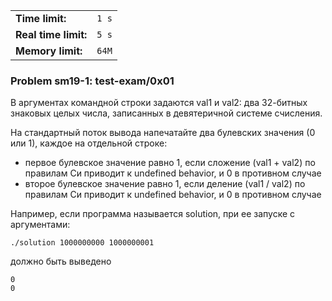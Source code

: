 |                      |       |
|----------------------|-------|
| **Time limit:**      | `1 s` |
| **Real time limit:** | `5 s` |
| **Memory limit:**    | `64M` |


### Problem sm19-1: test-exam/0x01

В аргументах командной строки задаются val1 и val2: два 32-битных знаковых целых числа, записанных в
девятеричной системе счисления.

На стандартный поток вывода напечатайте два булевских значения (0 или 1), каждое на отдельной
строке:

* первое булевское значение равно 1, если сложение (val1 + val2) по правилам Си приводит к undefined behavior, и 0 в противном случае 
* второе булевское значение равно 1, если деление (val1 / val2) по правилам Си приводит к undefined behavior, и 0 в противном случае 

Например, если программа называется solution, при ее запуске с аргументами:

    
    
    ./solution 1000000000 1000000001

должно быть выведено

    
    
    0
    0


